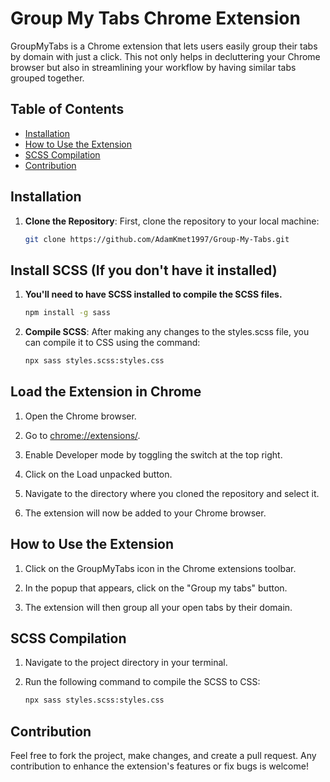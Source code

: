 # Group My Tabs Chrome Extension

GroupMyTabs is a Chrome extension that lets users easily group their tabs by domain with just a click. This not only helps in decluttering your Chrome browser but also in streamlining your workflow by having similar tabs grouped together.

## Table of Contents

- [Installation](#installation)
- [How to Use the Extension](#how-to-use-the-extension)
- [SCSS Compilation](#scss-compilation)
- [Contribution](#contribution)

## Installation

1. **Clone the Repository**: First, clone the repository to your local machine:
   ```bash
   git clone https://github.com/AdamKmet1997/Group-My-Tabs.git
   ```

## Install SCSS (If you don't have it installed)

1. **You'll need to have SCSS installed to compile the SCSS files.**

   ```bash
   npm install -g sass
   ```

2. **Compile SCSS**: After making any changes to the styles.scss file, you can compile it to CSS using the command:

   ```bash
   npx sass styles.scss:styles.css

   ```

## Load the Extension in Chrome

1. Open the Chrome browser.

2. Go to [chrome://extensions/](chrome://extensions/).

3. Enable Developer mode by toggling the switch at the top right.

4. Click on the Load unpacked button.

5. Navigate to the directory where you cloned the repository and select it.

6. The extension will now be added to your Chrome browser.

## How to Use the Extension

1. Click on the GroupMyTabs icon in the Chrome extensions toolbar.

2. In the popup that appears, click on the "Group my tabs" button.

3. The extension will then group all your open tabs by their domain.

## SCSS Compilation

1. Navigate to the project directory in your terminal.

2. Run the following command to compile the SCSS to CSS:
   ```bash
   npx sass styles.scss:styles.css
   ```

## Contribution

Feel free to fork the project, make changes, and create a pull request. Any contribution to enhance the extension's features or fix bugs is welcome!
